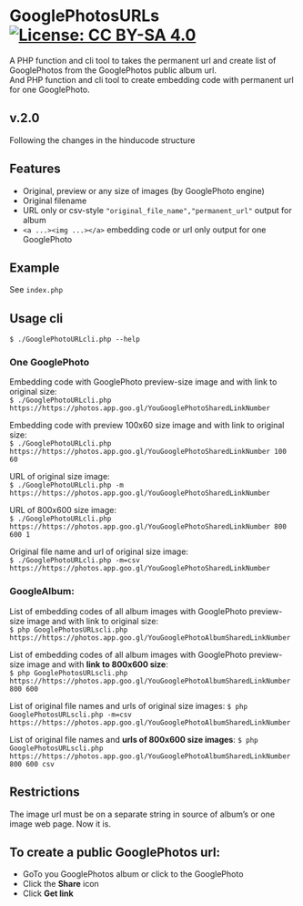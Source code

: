 # GooglePhotosURLs [![License: CC BY-SA 4.0](https://img.shields.io/badge/License-CC%20BY--SA%204.0-lightgrey.svg)](https://creativecommons.org/licenses/by-sa/4.0/) 
A PHP function and cli tool to takes the permanent url and create list of GooglePhotos from the GooglePhotos public album url.  
And PHP function and cli tool to create embedding code with permanent url for one GooglePhoto.  
## v.2.0
Following the changes in the hinducode structure
## Features
* Original, preview or any size of images (by GooglePhoto engine)
* Original filename
* URL only or csv-style `"original_file_name","permanent_url"` output for album
* `<a ...><img ...></a>` embedding code or url only output for one GooglePhoto

## Example
See `index.php`

## Usage cli
`$ ./GooglePhotoURLcli.php --help`
### One GooglePhoto  
Embedding code with GooglePhoto preview-size image and with link to original size:  
`$ ./GooglePhotoURLcli.php https://https://photos.app.goo.gl/YouGooglePhotoSharedLinkNumber`  

Embedding code with preview 100x60 size image and with link to original size:  
`$ ./GooglePhotoURLcli.php https://https://photos.app.goo.gl/YouGooglePhotoSharedLinkNumber 100 60`  

URL of original size image:  
`$ ./GooglePhotoURLcli.php -m https://https://photos.app.goo.gl/YouGooglePhotoSharedLinkNumber `  

URL of 800x600 size image:  
`$ ./GooglePhotoURLcli.php https://https://photos.app.goo.gl/YouGooglePhotoSharedLinkNumber 800 600 1`  

Original file name and url of original size image:  
`$ ./GooglePhotoURLcli.php -m=csv https://https://photos.app.goo.gl/YouGooglePhotoSharedLinkNumber `  

### GoogleAlbum:  
List of embedding codes of all album images with GooglePhoto preview-size image and with link to original size:  
`$ php GooglePhotosURLscli.php https://https://photos.app.goo.gl/YouGooglePhotoAlbumSharedLinkNumber`  

List of embedding codes of all album images with GooglePhoto preview-size image and with **link to 800x600 size**:  
`$ php GooglePhotosURLscli.php https://https://photos.app.goo.gl/YouGooglePhotoAlbumSharedLinkNumber 800 600`  

List of original file names and urls of original size images:
`$ php GooglePhotosURLscli.php -m=csv https://https://photos.app.goo.gl/YouGooglePhotoAlbumSharedLinkNumber`  

List of original file names and **urls of 800x600 size images**:
`$ php GooglePhotosURLscli.php https://https://photos.app.goo.gl/YouGooglePhotoAlbumSharedLinkNumber 800 600 csv`  

## Restrictions
The image url must be on a separate string in source of album’s or one image web page. Now it is.

## To create a public GooglePhotos url:
- GoTo you GooglePhotos album or click to the GooglePhoto
- Click the **Share** icon
- Click **Get link**